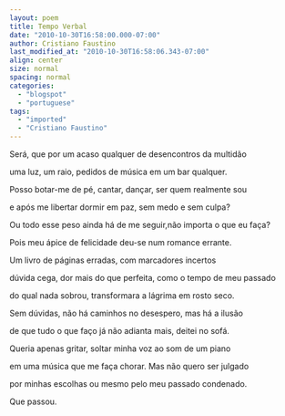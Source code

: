 ```yaml
---
layout: poem
title: Tempo Verbal
date: "2010-10-30T16:58:00.000-07:00"
author: Cristiano Faustino
last_modified_at: "2010-10-30T16:58:06.343-07:00"
align: center
size: normal
spacing: normal
categories:
  - "blogspot"
  - "portuguese"
tags:
  - "imported"
  - "Cristiano Faustino"
---
```


Será, que por um acaso qualquer de desencontros da multidão

uma luz, um raio, pedidos de música em um bar qualquer.

Posso botar-me de pé, cantar, dançar, ser quem realmente sou

e após me libertar dormir em paz, sem medo e sem culpa?

Ou todo esse peso ainda há de me seguir,não importa o que eu faça?

Pois meu ápice de felicidade deu-se num romance errante.

Um livro de páginas erradas, com marcadores incertos

dúvida cega, dor mais do que perfeita, como o tempo de meu passado

do qual nada sobrou, transformara a lágrima em rosto seco.

Sem dúvidas, não há caminhos no desespero, mas há a ilusão

de que tudo o que faço já não adianta mais, deitei no sofá.

Queria apenas gritar, soltar minha voz ao som de um piano

em uma música que me faça chorar. Mas não quero ser julgado

por minhas escolhas ou mesmo pelo meu passado condenado.

Que passou.